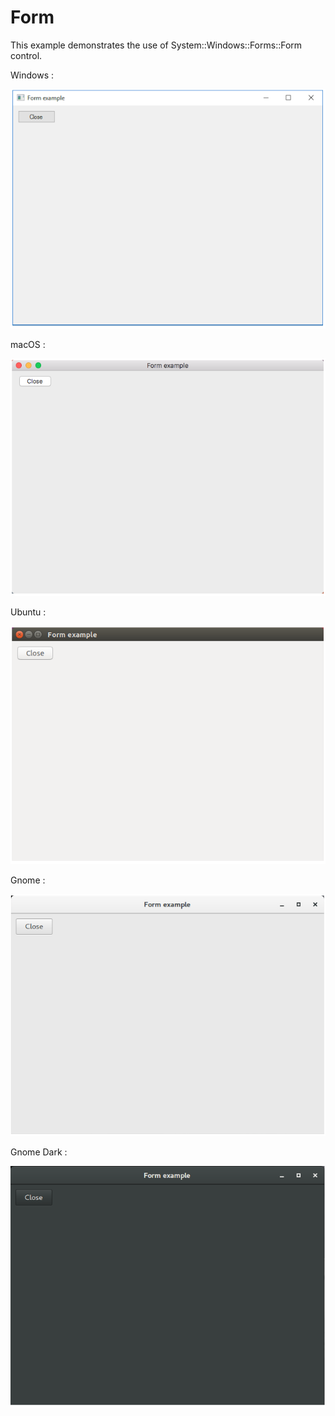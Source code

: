 # Form

This example demonstrates the use of System::Windows::Forms::Form control.

Windows :

![GitHub Logo](../../../docs/Pictures/Examples/Forms/FormW.png)

macOS :

![GitHub Logo](../../../docs/Pictures/Examples/Forms/FormM.png)

Ubuntu :

![GitHub Logo](../../../docs/Pictures/Examples/Forms/FormU.png)

Gnome :

![GitHub Logo](../../../docs/Pictures/Examples/Forms/FormG.png)

Gnome Dark :

![GitHub Logo](../../../docs/Pictures/Examples/Forms/FormGD.png)
